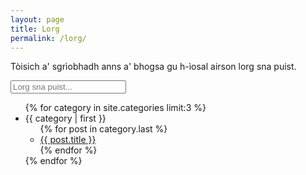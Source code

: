 ```yaml
---
layout: page
title: Lorg
permalink: /lorg/
---
```


Tòisich a' sgrìobhadh anns a' bhogsa gu h-ìosal airson lorg sna puist.

<!-- Html Elements for Search -->
<div class="form-group" id="search-container">
<input class="form-control" type="text" id="search-input" placeholder="Lorg sna puist..."><br />
<ul id="results-container"></ul>
</div>

<!-- Script pointing to search-script.js -->
<script src="{{ site.baseurl }}/search-script.js" type="text/javascript"></script>

<!-- Configuration -->
<script>
SimpleJekyllSearch({
  searchInput: document.getElementById('search-input'),
  resultsContainer: document.getElementById('results-container'),
  json: '{{ site.baseurl }}/search.json'
})
</script>


<ul>
{% for category in site.categories limit:3 %}
  <li><a name="{{ category | first }}">{{ category | first }}</a>
    <ul>
    {% for post in category.last %}
      <li><a href="{{ post.url }}">{{ post.title }}</a></li>
    {% endfor %}
    </ul>
  </li>
{% endfor %}
</ul>
